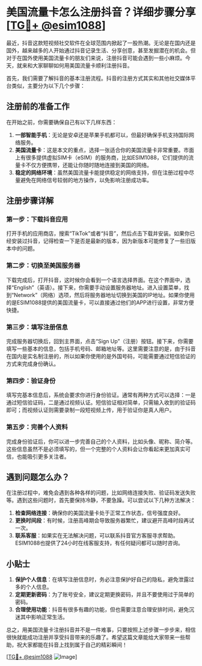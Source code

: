 # 美国流量卡怎么注册抖音？详细步骤分享[[TG💪+ @esim1088](https://t.me/s/esim1088)]

最近，抖音这款短视频社交软件在全球范围内掀起了一股热潮。无论是在国内还是国外，越来越多的人开始通过抖音记录生活、分享创意，甚至发掘潜在的机会。但对于在国外使用美国流量卡的朋友们来说，注册抖音可能会遇到一些小麻烦。今天，就来和大家聊聊如何用美国流量卡顺利注册抖音。

首先，我们需要了解抖音的基本注册流程。抖音的注册方式其实和其他社交媒体平台类似，主要分为以下几个步骤：

## 注册前的准备工作

在开始之前，你需要确保自己有以下几样东西：
1. **一部智能手机**：无论是安卓还是苹果手机都可以，但最好确保手机支持国际网络服务。
2. **美国流量卡**：这是本文的重点，选择一张适合你的美国流量卡非常重要。市面上有很多提供虚拟SIM卡（eSIM）的服务商，比如ESIM1088，它们提供的流量卡不仅方便携带，还能让你随时随地连接到美国的网络。
3. **稳定的网络环境**：虽然美国流量卡能提供稳定的网络支持，但在注册过程中尽量避免在网络信号较弱的地方操作，以免影响注册成功率。

## 注册步骤详解

### 第一步：下载抖音应用

打开手机的应用商店，搜索“TikTok”或者“抖音”，然后点击下载并安装。如果你已经安装过抖音，记得检查一下是否是最新的版本，因为新版本可能修复了一些旧版本中的问题。

### 第二步：切换至美国服务器

下载完成后，打开抖音，这时候你会看到一个语言选择界面。在这个界面中，选择“English”（英语）。接下来，你需要手动设置服务器地址。进入设置菜单，找到“Network”（网络）选项，然后将服务器地址切换到美国的IP地址。如果你使用的是ESIM1088提供的美国流量卡，可以直接通过他们的APP进行设置，非常方便快捷。

### 第三步：填写注册信息

完成服务器切换后，回到主界面，点击“Sign Up”（注册）按钮。接下来，你需要填写一些基本的信息，包括手机号码、邮箱地址等。这里需要注意的是，由于抖音在国内是实名制注册的，所以如果你使用的是外国号码，可能需要通过短信验证的方式来完成身份确认。

### 第四步：验证身份

填写完基本信息后，系统会要求你进行身份验证。通常有两种方式可以选择：一是通过短信验证码，二是通过视频认证。短信验证相对简单，只需输入收到的验证码即可；而视频认证则需要录制一段短视频上传，用于验证你是真人用户。

### 第五步：完善个人资料

完成身份验证后，你可以进一步完善自己的个人资料，比如头像、昵称、简介等。这些信息虽然不是必须填写的，但一个完整的个人资料会让你看起来更加真实可信，也能吸引更多关注者。

## 遇到问题怎么办？

在注册过程中，难免会遇到各种各样的问题，比如网络连接失败、验证码发送失败等。遇到这些问题时，首先要保持冷静，不要急躁。可以尝试以下几种方法解决：

1. **检查网络连接**：确保你的美国流量卡处于正常工作状态，信号强度良好。
2. **更换时间段**：有时候，注册高峰期会导致服务器繁忙，建议避开高峰时段再试一次。
3. **联系客服**：如果实在无法解决问题，可以联系抖音官方客服寻求帮助。ESIM1088也提供了24小时在线客服支持，有任何疑问都可以随时咨询。

## 小贴士

1. **保护个人信息**：在填写注册信息时，务必注意保护好自己的隐私，避免泄露过多的个人信息。
2. **定期更新密码**：为了账号安全，建议定期更换密码，并且不要使用过于简单的密码。
3. **合理使用功能**：抖音有很多有趣的功能，但也需要注意合理安排时间，避免沉迷其中影响正常生活。

总之，用美国流量卡注册抖音并不是一件难事，只要按照上述步骤一步步来，相信很快就能成功注册并享受抖音带来的乐趣了。希望这篇文章能给大家带来一些帮助，祝大家都能在抖音上找到属于自己的精彩瞬间！

[[TG💪+ @esim1088](https://t.me/s/esim1088) ![Image](https://i.postimg.cc/4NQfJmqS/Snipaste-2025-05-13-00-14-12.png)]